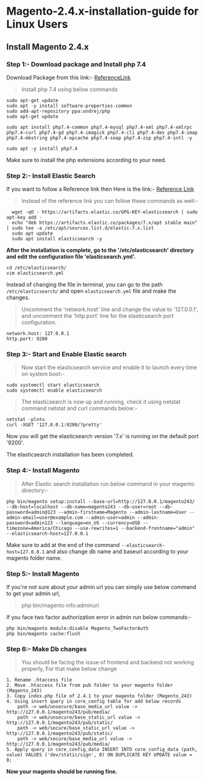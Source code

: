 # Magento-2.4.x-installation-guide for Linux Users


## Install Magento 2.4.x

### Step 1:- Download package and Install php 7.4

Download Package from this link:- [ReferenceLink](https://magento.com/tech-resources/download)

> Install php 7.4 using below commands
```
sudo apt-get update
sudo apt -y install software-properties-common
sudo add-apt-repository ppa:ondrej/php
sudo apt-get update

sudo apt install php7.4-common php7.4-mysql php7.4-xml php7.4-xmlrpc php7.4-curl php7.4-gd php7.4-imagick php7.4-cli php7.4-dev php7.4-imap php7.4-mbstring php7.4-opcache php7.4-soap php7.4-zip php7.4-intl -y

sudo apt -y install php7.4
```

Make sure to install the php extensions according to your need.

### Step 2:- Install Elastic Search

If you want to follow a Reference link then Here is the link:- [Reference Link](https://www.howtoforge.com/tutorial/ubuntu-elastic-stack/)

> Instead of the reference link you can follow these commands as well:-
```
  wget -qO - https://artifacts.elastic.co/GPG-KEY-elasticsearch | sudo apt-key add -
  echo "deb https://artifacts.elastic.co/packages/7.x/apt stable main" | sudo tee -a /etc/apt/sources.list.d/elastic-7.x.list
  sudo apt update
  sudo apt install elasticsearch -y
```

**After the installation is complete, go to the '/etc/elasticsearch' directory and edit the configuration file 'elasticsearch.yml'.**
```
cd /etc/elasticsearch/
vim elasticsearch.yml
```

Instead of changing the file in terminal, you can go to the path `/etc/elasticsearch/` and open `elasticsearch.yml` file and make the changes.

> Uncomment the 'network.host' line and change the value to '127.0.0.1', and uncomment the 'http.port' line for the elasticsearch port configuration.
```
network.host: 127.0.0.1
http.port: 9200
```

### Step 3:- Start and Enable Elastic search

> Now start the elasticsearch service and enable it to launch every time on system boot:-
```
sudo systemctl start elasticsearch
sudo systemctl enable elasticsearch
```

> The elasticsearch is now up and running, check it using netstat command netstat and curl commands below:-
```
netstat -plntu
curl -XGET '127.0.0.1:9200/?pretty'
```
  
Now you will get the elasticsearch version '7.x' is running on the default port '9200'.

The elasticsearch installation has been completed.


### Step 4:- Install Magento

> After Elastic search installation run below command in your magento directory:-

```
php bin/magento setup:install --base-url=http://127.0.0.1/magento243/ --db-host=localhost --db-name=magento243 --db-user=root --db-password=admin@123 --admin-firstname=Magento --admin-lastname=User --admin-email=user@example.com --admin-user=admin --admin-password=admin123 --language=en_US --currency=USD --timezone=America/Chicago --use-rewrites=1 --backend-frontname="admin" --elasticsearch-host=127.0.0.1
```

Make sure to add at the end of the command `--elasticsearch-host=127.0.0.1` and also change db name and baseurl according to your magento folder name.

### Step 5:- Install Magento

If you're not sure about your admin url you can simply use below command to get your admin url,

> php bin/magento info:adminuri

If you face two factor authorization error in admin run below commands:-
```
php bin/magento module:disable Magento_TwoFactorAuth
php bin/magento cache:flush
```

### Step 6:- Make Db changes

> You should be facing the issue of frontend and backend not working properly, For that make below change
```
1. Rename .htaccess file
2. Move .htaccess file from pub folder to your magento folder (Magento_243)
3. Copy index.php file of 2.4.1 to your magento folder (Magento_243)
4. Using insert query in core_config table for add below records 
	path -> web/unsecure/base_media_url value -> http://127.0.0.1/magento243/pub/media/
	path -> web/unsecure/base_static_url value -> http://127.0.0.1/magento243/pub/static/
	path -> web/secure/base_static_url value -> http://127.0.0.1/magento243/pub/static/
	path -> web/secure/base_media_url value -> http://127.0.0.1/magento243/pub/media/
5. Apply query in core_config_data INSERT INTO core_config_data (path, value) VALUES ('dev/static/sign', 0) ON DUPLICATE KEY UPDATE value = 0;
```

**Now your magento should be running fine.**


